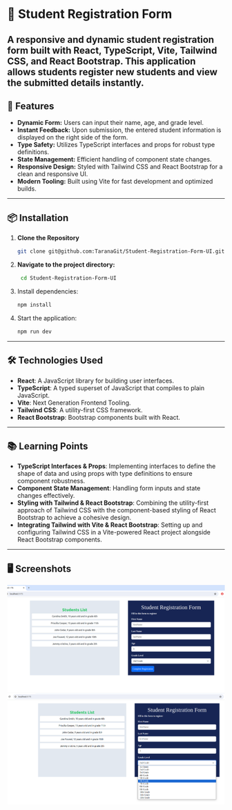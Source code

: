 # 📝 Student Registration Form

A responsive and dynamic student registration form built with React, TypeScript, Vite, Tailwind CSS, and React Bootstrap. This application allows students register new students and view the submitted details instantly.
---
## 🌟 Features

- **Dynamic Form:** Users can input their name, age, and grade level.
- **Instant Feedback:** Upon submission, the entered student information is displayed on the right side of the form.
- **Type Safety:** Utilizes TypeScript interfaces and props for robust type definitions.
- **State Management:** Efficient handling of component state changes.
- **Responsive Design:** Styled with Tailwind CSS and React Bootstrap for a clean and responsive UI.
- **Modern Tooling:** Built using Vite for fast development and optimized builds.
---

## 📦 Installation

1. **Clone the Repository**

   ```bash
   git clone git@github.com:TaranaGit/Student-Registration-Form-UI.git
   ```
2.  **Navigate to the project directory:**
    ```bash
     cd Student-Registration-Form-UI
    ```
3. Install dependencies:
    ```bash
    npm install
    ```
4. Start the application:
    ```bash
    npm run dev 
    ```       
--- 

## 🛠️ Technologies Used

- **React**: A JavaScript library for building user interfaces.
- **TypeScript**: A typed superset of JavaScript that compiles to plain JavaScript.
- **Vite**: Next Generation Frontend Tooling.
- **Tailwind CSS**: A utility-first CSS framework.
- **React Bootstrap**: Bootstrap components built with React.
---

## 📚 Learning Points

- **TypeScript Interfaces & Props**: Implementing interfaces to define the shape of data and using props with type definitions to ensure component robustness.
- **Component State Management**: Handling form inputs and state changes effectively.
- **Styling with Tailwind & React Bootstrap**: Combining the utility-first approach of Tailwind CSS with the component-based styling of React Bootstrap to achieve a cohesive design.
- **Integrating Tailwind with Vite & React Bootstrap**: Setting up and configuring Tailwind CSS in a Vite-powered React project alongside React Bootstrap components.
---

## 🖥️ Screenshots

![Student Registration Form](image/dis1.png)
![Student Registration Form](image/dis2.png)
<!-- ## 🚀 Demo

[Live Demo Link](#) *(Replace this with your live demo link)* -->
